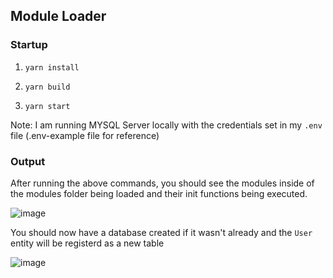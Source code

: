 ## Module Loader
### Startup
1. ```yarn install```

2. ```yarn build```

3. ```yarn start```

Note: I am running MYSQL Server locally with the credentials set in my `.env` file (.env-example file for reference)

### Output
After running the above commands, you should see the modules inside of the modules folder being loaded and their init functions being executed.

![image](https://user-images.githubusercontent.com/37227196/185947782-c83b7210-255c-474f-a887-020404392a1a.png)

You should now have a database created if it wasn't already and the `User` entity will be registerd as a new table

![image](https://user-images.githubusercontent.com/37227196/185949103-b3be2088-4b0d-445e-bf06-472b60c61356.png)
